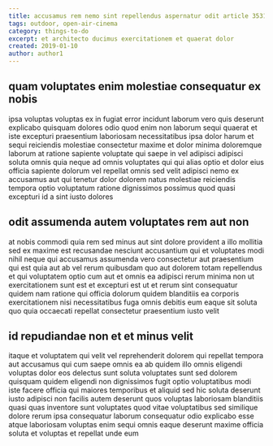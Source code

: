 ```yaml
---
title: accusamus rem nemo sint repellendus aspernatur odit article 3531
tags: outdoor, open-air-cinema
category: things-to-do
excerpt: et architecto ducimus exercitationem et quaerat dolor
created: 2019-01-10
author: author1
---
```


## quam voluptates enim molestiae consequatur ex nobis

ipsa voluptas voluptas ex in fugiat error incidunt laborum vero quis deserunt explicabo quisquam dolores odio quod enim non laborum sequi quaerat et iste excepturi praesentium laboriosam necessitatibus ipsa dolor harum et sequi reiciendis molestiae consectetur maxime et dolor minima doloremque laborum at ratione sapiente voluptate qui saepe in vel adipisci adipisci soluta omnis quia neque ad omnis voluptates qui qui alias optio et dolor eius officia sapiente dolorum vel repellat omnis sed velit adipisci nemo ex accusamus aut qui tenetur dolor dolorem natus molestiae reiciendis tempora optio voluptatum ratione dignissimos possimus quod quasi excepturi id a sint iusto dolores

## odit assumenda autem voluptates rem aut non

at nobis commodi quia rem sed minus aut sint dolore provident a illo mollitia sed ex maxime est recusandae nesciunt accusantium qui et voluptates modi nihil neque qui accusamus assumenda vero consectetur aut praesentium qui est quia aut ab vel rerum quibusdam quo aut dolorem totam repellendus et qui voluptatem optio cum aut et omnis ea adipisci rerum minima non ut exercitationem sunt est et excepturi est ut et rerum sint consequatur quidem nam ratione qui officia dolorum quidem blanditiis ea corporis exercitationem nisi necessitatibus fuga omnis debitis eum eaque sit soluta quo quia occaecati repellat consectetur praesentium iusto velit

## id repudiandae non et et minus velit

itaque et voluptatem qui velit vel reprehenderit dolorem qui repellat tempora aut accusamus qui cum saepe omnis ea ab quidem illo omnis eligendi voluptas dolor eos delectus sunt soluta voluptates sunt sed dolorem quisquam quidem eligendi non dignissimos fugit optio voluptatibus modi iste facere officia qui maiores temporibus et aliquid sed hic soluta deserunt iusto adipisci non facilis autem deserunt quos voluptas laboriosam blanditiis quasi quas inventore sunt voluptates quod vitae voluptatibus sed similique dolore rerum ipsa consequatur laborum consequatur odio explicabo esse atque laboriosam voluptas enim sequi omnis eaque deserunt maxime officia soluta et voluptas et repellat unde eum

